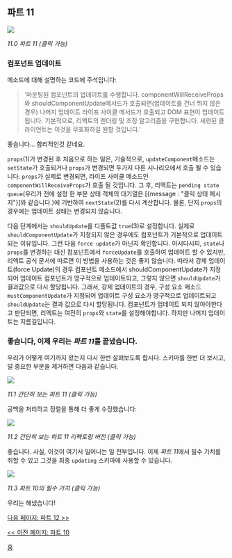 ## 파트 11

[![](https://rawgit.com/Bogdan-Lyashenko/Under-the-hood-ReactJS/master/stack/images/11/part-11.svg)](https://rawgit.com/Bogdan-Lyashenko/Under-the-hood-ReactJS/master/stack/images/11/part-11.svg)

<em>11.0 파트 11 (클릭 가능)</em>

### 컴포넌트 업데이트

메소드에 대해 설명하는 코드에 주석입니다:
> '마운팅된 컴포넌트의 업데이트를 수행합니다. componentWillReceiveProps와 shouldComponentUpdate메서드가 호출되면(업데이트를 건너 뛰지 않은 경우) 나머지 업데이트 라이프 사이클 메서드가 호출되고 DOM 표현이 업데이트됩니다. 기본적으로, 리엑트의 렌더링 및 조정 알고리즘을 구현합니다. 세련된 클라이언트는 이것을 무효화하길 원할 것입니다.'

좋습니다… 합리적인것 같네요.

`props`(1)가 변경된 후 처음으로 하는 일은, 기술적으로, `updateComponent`메소드는 `setState`가 호출되거나 `props`가 변경되면 두가지 다른 시나리오에서 호출 될 수 있습니다. `props`가 실제로 변경되면, 라이프 사이클 메소드인 `componentWillReceiveProps`가 호출 될 것입니다. 그 후, 리엑트는 `pending state queue`(우리가 전에 설정 한 부분 상태 객체의 대기열은 [{message : "클릭 상태 메시지"}]와 같습니다.)에 기반하여 `nextState`(2)를 다시 계산합니다. 물론, 단지 `props`의 경우에는 업데이트 상태는 변경되지 않습니다.

다음 단계에서는 `shouldUpdate`를 디폴트값 `true`(3)로 설정합니다. 실제로 `shouldComponentUpdate`가 지정되지 않은 경우에도 컴포넌트가 기본적으로 업데이트되는 이유입니다. 그런 다음 `force update`가 아닌지 확인합니다. 아시다시피, `state`나 `props`를 변경하는 대신 컴포넌트에서 `forceUpdate`를 호출하여 업데이트 할 수 있지만, 리엑트 공식 문서에 따르면 이 방법을 사용하는 것은 좋지 않습니다. 따라서 강제 업데이트(force Update)의 경우 컴포넌트 메소드에서 shouldComponentUpdate가 지정되어 업데이트 컴포넌트가 영구적으로 업데이트되고, 그렇지 않으면 `shouldUpdate`가 결과값으로 다시 할당됩니다. 그래서, 강제 업데이트의 경우, 구성 요소 메소드`mustComponentUpdate`가 지정되어 업데이트 구성 요소가 영구적으로 업데이트되고`shouldUpdate`는 결과 값으로 다시 할당됩니다. 컴포넌트가 업데이트 되지 않아야한다고 판단되면, 리엑트는 여전히 `props`와 `state`를 설정해야합니다. 하지만 나머지 업데이트는 지름길입니다.

### 좋습니다, 이제 우리는 *파트 11*를 끝냈습니다.

우리가 어떻게 여기까지 왔는지 다시 한번 살펴보도록 합시다. 스키마를 한번 더 보시고, 덜 중요한 부분을 제거하면 다음과 같습니다.

[![](https://rawgit.com/Bogdan-Lyashenko/Under-the-hood-ReactJS/master/stack/images/11/part-11-A.svg)](https://rawgit.com/Bogdan-Lyashenko/Under-the-hood-ReactJS/master/stack/images/11/part-11-A.svg)

<em>11.1 간단히 보는 파트 11 (클릭 가능)</em>

공백을 처리하고 정렬을 통해 더 좋게 수정했습니다:

[![](https://rawgit.com/Bogdan-Lyashenko/Under-the-hood-ReactJS/master/stack/images/11/part-11-B.svg)](https://rawgit.com/Bogdan-Lyashenko/Under-the-hood-ReactJS/master/stack/images/11/part-11-B.svg)

<em>11.2 간단히 보는 파트 11 리펙토링 버전 (클릭 가능)</em>

좋습니다. 사실, 이것이 여기서 일어나는 일 전부입니다. 이제 *파트 11*에서 필수 가치를 취할 수 있고 그것을 최종 `updating` 스키마에 사용할 수 있습니다.

[![](https://rawgit.com/Bogdan-Lyashenko/Under-the-hood-ReactJS/master/stack/images/11/part-11-C.svg)](https://rawgit.com/Bogdan-Lyashenko/Under-the-hood-ReactJS/master/stack/images/11/part-11-C.svg)

<em>11.3 파트 10의 필수 가치 (클릭 가능)</em>

우리는 해냈습니다!


[다음 페이지: 파트 12 >>](./Part-12.md)

[<< 이전 페이지: 파트 10](./Part-10.md)


[홈](../../README.md)
